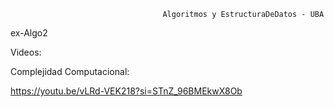                                       Algoritmos y EstructuraDeDatos - UBA
ex-Algo2


Videos:

Complejidad Computacional:

https://youtu.be/vLRd-VEK218?si=STnZ_96BMEkwX8Ob

